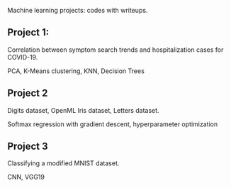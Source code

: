 Machine learning projects: codes with writeups.

## Project 1:
Correlation between symptom search trends and hospitalization cases for COVID-19.

PCA, K-Means clustering, KNN, Decision Trees

## Project 2
Digits dataset, OpenML Iris dataset, Letters dataset.

Softmax regression with gradient descent, hyperparameter optimization

## Project 3
Classifying a modified MNIST dataset.

CNN, VGG19
